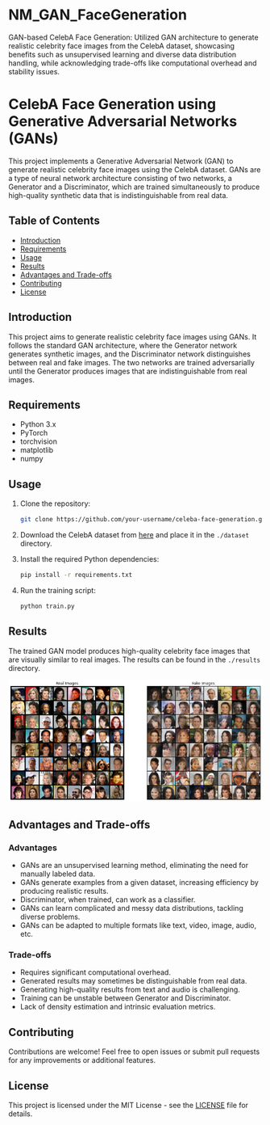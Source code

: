 # NM_GAN_FaceGeneration
GAN-based CelebA Face Generation: Utilized GAN architecture to generate realistic celebrity face images from the CelebA dataset, showcasing benefits such as unsupervised learning and diverse data distribution handling, while acknowledging trade-offs like computational overhead and stability issues.

# CelebA Face Generation using Generative Adversarial Networks (GANs)

This project implements a Generative Adversarial Network (GAN) to generate realistic celebrity face images using the CelebA dataset. GANs are a type of neural network architecture consisting of two networks, a Generator and a Discriminator, which are trained simultaneously to produce high-quality synthetic data that is indistinguishable from real data.

## Table of Contents

- [Introduction](#introduction)
- [Requirements](#requirements)
- [Usage](#usage)
- [Results](#results)
- [Advantages and Trade-offs](#advantages-and-trade-offs)
- [Contributing](#contributing)
- [License](#license)

## Introduction

This project aims to generate realistic celebrity face images using GANs. It follows the standard GAN architecture, where the Generator network generates synthetic images, and the Discriminator network distinguishes between real and fake images. The two networks are trained adversarially until the Generator produces images that are indistinguishable from real images.

## Requirements

- Python 3.x
- PyTorch
- torchvision
- matplotlib
- numpy

## Usage

1. Clone the repository:

   ```bash
   git clone https://github.com/your-username/celeba-face-generation.git
   ```

2. Download the CelebA dataset from [here](http://mmlab.ie.cuhk.edu.hk/projects/CelebA.html) and place it in the `./dataset` directory.

3. Install the required Python dependencies:

   ```bash
   pip install -r requirements.txt
   ```

4. Run the training script:

   ```bash
   python train.py
   ```

## Results

The trained GAN model produces high-quality celebrity face images that are visually similar to real images. The results can be found in the `./results` directory.

![Real vs Fake Images](./results/real_vs_fake.png)

## Advantages and Trade-offs

### Advantages

- GANs are an unsupervised learning method, eliminating the need for manually labeled data.
- GANs generate examples from a given dataset, increasing efficiency by producing realistic results.
- Discriminator, when trained, can work as a classifier.
- GANs can learn complicated and messy data distributions, tackling diverse problems.
- GANs can be adapted to multiple formats like text, video, image, audio, etc.

### Trade-offs

- Requires significant computational overhead.
- Generated results may sometimes be distinguishable from real data.
- Generating high-quality results from text and audio is challenging.
- Training can be unstable between Generator and Discriminator.
- Lack of density estimation and intrinsic evaluation metrics.


## Contributing

Contributions are welcome! Feel free to open issues or submit pull requests for any improvements or additional features.

## License

This project is licensed under the MIT License - see the [LICENSE](./LICENSE) file for details.
